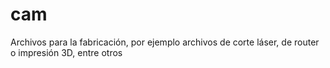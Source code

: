 # cam

Archivos para la fabricación, por ejemplo archivos de corte láser, de router o impresión 3D, entre otros
